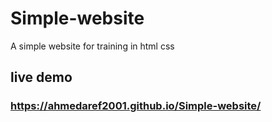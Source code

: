 # Simple-website
A simple website for training in html css

## live demo
### https://ahmedaref2001.github.io/Simple-website/
